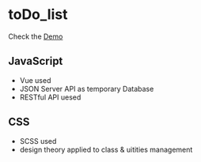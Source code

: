 # toDo_list

Check the [Demo](https://vivian1223.github.io/toDo_list/)

JavaScript
---
* Vue used 
* JSON Server API as temporary Database
* RESTful API uesed

CSS
---
* SCSS used
* design theory applied to class & uitities management
